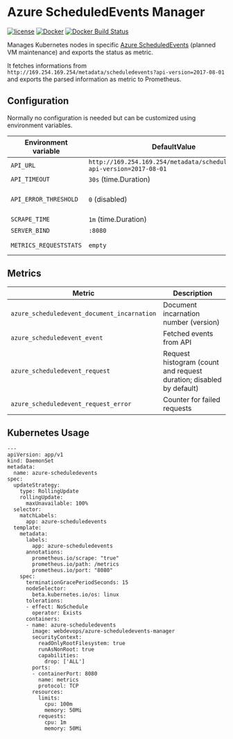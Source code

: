 Azure ScheduledEvents Manager
==============================

[![license](https://img.shields.io/github/license/webdevops/azure-scheduledevents-manager.svg)](https://github.com/webdevops/azure-scheduledevents-manager/blob/master/LICENSE)
[![Docker](https://img.shields.io/badge/docker-webdevops%2Fazure--scheduledevents--manager-blue.svg?longCache=true&style=flat&logo=docker)](https://hub.docker.com/r/webdevops/azure-scheduledevents-manager/)
[![Docker Build Status](https://img.shields.io/docker/build/webdevops/azure-scheduledevents-manager.svg)](https://hub.docker.com/r/webdevops/azure-scheduledevents-manager/)

Manages Kubernetes nodes in specific [Azure ScheduledEvents](https://docs.microsoft.com/en-us/azure/virtual-machines/linux/scheduled-events) (planned VM maintenance) and exports the status as metric.

It fetches informations from `http://169.254.169.254/metadata/scheduledevents?api-version=2017-08-01`
and exports the parsed information as metric to Prometheus.

Configuration
-------------

Normally no configuration is needed but can be customized using environment variables.

| Environment variable   | DefaultValue                                                              | Description                                                       |
|------------------------|---------------------------------------------------------------------------|-------------------------------------------------------------------|
| `API_URL`              | `http://169.254.169.254/metadata/scheduledevents?api-version=2017-08-01`  | Azure API url                                                     |
| `API_TIMEOUT`          | `30s` (time.Duration)                                                     | API call timeout                                                  |
| `API_ERROR_THRESHOLD`  | `0` (disabled)                                                            | API error threshold after which app will panic (`0` = dislabed)   |
| `SCRAPE_TIME`          | `1m` (time.Duration)                                                      | Time between API calls                                            |
| `SERVER_BIND`          | `:8080`                                                                   | IP/Port binding                                                   |
| `METRICS_REQUESTSTATS` | `empty`                                                                   | Enable metric `azure_scheduledevent_request`                      |


Metrics
-------

| Metric                                      | Description                                                                           |
|---------------------------------------------|---------------------------------------------------------------------------------------|
| `azure_scheduledevent_document_incarnation` | Document incarnation number (version)                                                 |
| `azure_scheduledevent_event`                | Fetched events from API                                                               |
| `azure_scheduledevent_request`              | Request histogram (count and request duration; disabled by default)                   |
| `azure_scheduledevent_request_error`        | Counter for failed requests                                                           |


Kubernetes Usage
----------------

```
---
apiVersion: app/v1
kind: DaemonSet
metadata:
  name: azure-scheduledevents
spec:
  updateStrategy:
    type: RollingUpdate
    rollingUpdate:
      maxUnavailable: 100%
  selector:
    matchLabels:
      app: azure-scheduledevents
  template:
    metadata:
      labels:
        app: azure-scheduledevents
      annotations:
        prometheus.io/scrape: "true"
        prometheus.io/path: /metrics
        prometheus.io/port: "8080"
    spec:
      terminationGracePeriodSeconds: 15
      nodeSelector:
        beta.kubernetes.io/os: linux
      tolerations:
      - effect: NoSchedule
        operator: Exists
      containers:
      - name: azure-scheduledevents
        image: webdevops/azure-scheduledevents-manager
        securityContext:
          readOnlyRootFilesystem: true
          runAsNonRoot: true
          capabilities:
            drop: ['ALL']
        ports:
        - containerPort: 8080
          name: metrics
          protocol: TCP
        resources:
          limits:
            cpu: 100m
            memory: 50Mi
          requests:
            cpu: 1m
            memory: 50Mi
```
